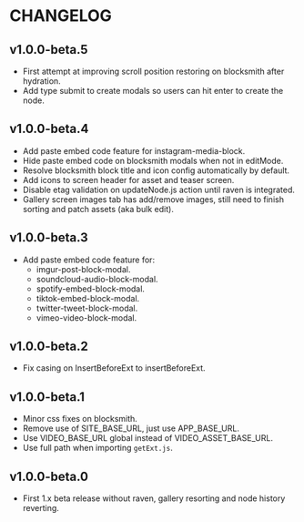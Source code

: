 # CHANGELOG


## v1.0.0-beta.5
* First attempt at improving scroll position restoring on blocksmith after hydration.
* Add type submit to create modals so users can hit enter to create the node.


## v1.0.0-beta.4
* Add paste embed code feature for instagram-media-block.
* Hide paste embed code on blocksmith modals when not in editMode.
* Resolve blocksmith block title and icon config automatically by default.
* Add icons to screen header for asset and teaser screen.
* Disable etag validation on updateNode.js action until raven is integrated.
* Gallery screen images tab has add/remove images, still need to finish sorting and patch assets (aka bulk edit).


## v1.0.0-beta.3
* Add paste embed code feature for:
  * imgur-post-block-modal.
  * soundcloud-audio-block-modal.
  * spotify-embed-block-modal.
  * tiktok-embed-block-modal.
  * twitter-tweet-block-modal.
  * vimeo-video-block-modal.


## v1.0.0-beta.2
* Fix casing on InsertBeforeExt to insertBeforeExt.


## v1.0.0-beta.1
* Minor css fixes on blocksmith.
* Remove use of SITE_BASE_URL, just use APP_BASE_URL.
* Use VIDEO_BASE_URL global instead of VIDEO_ASSET_BASE_URL.
* Use full path when importing `getExt.js`.


## v1.0.0-beta.0
* First 1.x beta release without raven, gallery resorting and node history reverting.
